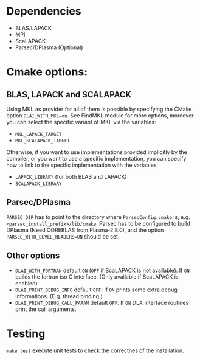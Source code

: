 # Dependencies

- BLAS/LAPACK
- MPI
- ScaLAPACK
- Parsec/DPlasma (Optional)

# Cmake options:

## BLAS, LAPACK and SCALAPACK

Using MKL as provider for all of them is possible by specifying the CMake option `DLAI_WITH_MKL=on`.
See FindMKL module for more options, moreover you can select the specific variant of MKL via the variables:
- `MKL_LAPACK_TARGET`
- `MKL_SCALAPACK_TARGET`

Otherwise, if you want to use implementations provided implicitly by the compiler, or you want to use a specific implementation, you can
specify how to link to the specific implementation with the variables:
- `LAPACK_LIBRARY` (for both BLAS and LAPACK)
- `SCALAPACK_LIBRARY`

## Parsec/DPlasma

`PARSEC_DIR` has to point to the directory where `ParsecConfig.cmake` is,
e.g. `<parsec_install_prefix>/lib/cmake`.
Parsec has to be configured to build DPlasma (Need COREBLAS from Plasma-2.8.0), and the option `PARSEC_WITH_DEVEL_HEADERS=ON` should be set.

## Other options

- `DLAI_WITH_FORTRAN` default `ON` (`OFF` if ScaLAPACK is not available): If `ON` builds the fortran iso C interface. (Only available if ScaLAPACK is enabled)
- `DLAI_PRINT_DEBUG_INFO` default `OFF`: If `ON` prints some extra debug informations. (E.g. thread binding.)
- `DLAI_PRINT_DEBUG_CALL_PARAM` default `OFF`: If `ON` DLA interface routines print the call arguments.

# Testing

`make test` execute unit tests to check the correctnes of the installation.
